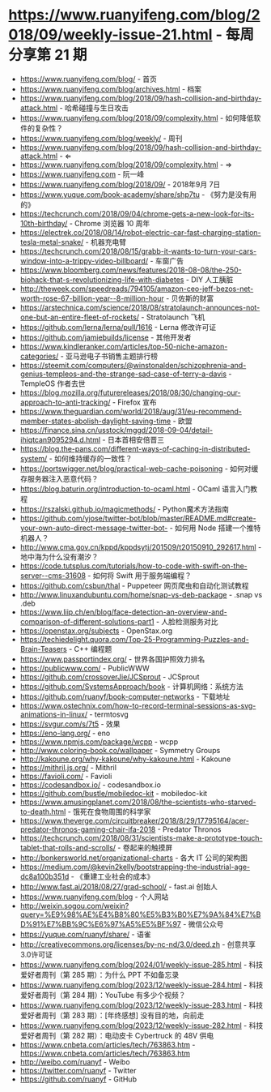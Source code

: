 # https://www.ruanyifeng.com/blog/2018/09/weekly-issue-21.html - 每周分享第 21 期

- https://www.ruanyifeng.com/blog/ - 首页
- https://www.ruanyifeng.com/blog/archives.html - 档案
- https://www.ruanyifeng.com/blog/2018/09/hash-collision-and-birthday-attack.html - 哈希碰撞与生日攻击
- https://www.ruanyifeng.com/blog/2018/09/complexity.html - 如何降低软件的复杂性？
- https://www.ruanyifeng.com/blog/weekly/ - 周刊
- https://www.ruanyifeng.com/blog/2018/09/hash-collision-and-birthday-attack.html - ⇐
- https://www.ruanyifeng.com/blog/2018/09/complexity.html - ⇒
- https://www.ruanyifeng.com - 阮一峰
- https://www.ruanyifeng.com/blog/2018/09/ - 2018年9月 7日
- https://www.yuque.com/book-academy/share/shp7tu - 《努力是没有用的》
- https://techcrunch.com/2018/09/04/chrome-gets-a-new-look-for-its-10th-birthday/ - Chrome 浏览器 10 周年
- https://electrek.co/2018/08/14/robot-electric-car-fast-charging-station-tesla-metal-snake/ - 机器充电臂
- https://techcrunch.com/2018/08/15/grabb-it-wants-to-turn-your-cars-window-into-a-trippy-video-billboard/ - 车窗广告
- https://www.bloomberg.com/news/features/2018-08-08/the-250-biohack-that-s-revolutionizing-life-with-diabetes - DIY 人工胰脏
- http://theweek.com/speedreads/794105/amazon-ceo-jeff-bezos-net-worth-rose-67-billion-year--8-million-hour - 贝佐斯的财富
- https://arstechnica.com/science/2018/08/stratolaunch-announces-not-one-but-an-entire-fleet-of-rockets/ - Stratolaunch 飞机
- https://github.com/lerna/lerna/pull/1616 - Lerna 修改许可证
- https://github.com/jamiebuilds/license - 其他开发者
- https://www.kindleranker.com/articles/top-50-niche-amazon-categories/ - 亚马逊电子书销售主题排行榜
- https://steemit.com/computers/@winstonalden/schizophrenia-and-genius-templeos-and-the-strange-sad-case-of-terry-a-davis - TempleOS 作者去世
- https://blog.mozilla.org/futurereleases/2018/08/30/changing-our-approach-to-anti-tracking/ - Firefox 宣布
- https://www.theguardian.com/world/2018/aug/31/eu-recommend-member-states-abolish-daylight-saving-time - 欧盟
- https://finance.sina.cn/usstock/mggd/2018-09-04/detail-ihiqtcan9095294.d.html - 日本首相安倍晋三
- https://blog.the-pans.com/different-ways-of-caching-in-distributed-system/ - 如何维持缓存的一致性？
- https://portswigger.net/blog/practical-web-cache-poisoning - 如何对缓存服务器注入恶意代码？
- https://blog.baturin.org/introduction-to-ocaml.html - OCaml 语言入门教程
- https://rszalski.github.io/magicmethods/ - Python魔术方法指南
- https://github.com/yjose/twitter-bot/blob/master/README.md#create-your-own-auto-direct-message-twitter-bot- - 如何用 Node 搭建一个推特机器人？
- http://www.cma.gov.cn/kppd/kppdsytj/201509/t20150910_292617.html - 地中海为什么没有潮汐？
- https://code.tutsplus.com/tutorials/how-to-code-with-swift-on-the-server--cms-31608 - 如何将 Swift 用于服务端编程？
- https://github.com/csbun/thal - Puppeteer 网页爬虫和自动化测试教程
- http://www.linuxandubuntu.com/home/snap-vs-deb-package - .snap vs .deb
- https://www.liip.ch/en/blog/face-detection-an-overview-and-comparison-of-different-solutions-part1 - 人脸检测服务对比
- https://openstax.org/subjects - OpenStax.org
- https://techiedelight.quora.com/Top-25-Programming-Puzzles-and-Brain-Teasers - C++ 编程题
- https://www.passportindex.org/ - 世界各国护照效力排名
- https://publicwww.com/ - PublicWWW
- https://github.com/crossoverJie/JCSprout - JCSprout
- https://github.com/SystemsApproach/book - 计算机网络：系统方法
- https://github.com/ruanyf/book-computer-networks - 下载地址
- https://www.ostechnix.com/how-to-record-terminal-sessions-as-svg-animations-in-linux/ - termtosvg
- https://svgur.com/s/7t5 - 效果
- https://eno-lang.org/ - eno
- https://www.npmjs.com/package/wcpp - wcpp
- http://www.coloring-book.co/wallpaper - Symmetry Groups
- http://kakoune.org/why-kakoune/why-kakoune.html - Kakoune
- https://mithril.js.org/ - Mithril
- https://favioli.com/ - Favioli
- https://codesandbox.io/ - codesandbox.io
- https://github.com/bustle/mobiledoc-kit - mobiledoc-kit
- https://www.amusingplanet.com/2018/08/the-scientists-who-starved-to-death.html - 饿死在食物周围的科学家
- https://www.theverge.com/circuitbreaker/2018/8/29/17795164/acer-predator-thronos-gaming-chair-ifa-2018 - Predator Thronos
- https://techcrunch.com/2018/08/31/scientists-make-a-prototype-touch-tablet-that-rolls-and-scrolls/ - 卷起来的触摸屏
- http://bonkersworld.net/organizational-charts - 各大 IT 公司的架构图
- https://medium.com/@kevin2kelly/bootstrapping-the-industrial-age-dc8a100b351d - 《重建工业社会的成本》
- http://www.fast.ai/2018/08/27/grad-school/ - fast.ai 创始人
- https://www.ruanyifeng.com/blog - 个人网站
- http://weixin.sogou.com/weixin?query=%E9%98%AE%E4%B8%80%E5%B3%B0%E7%9A%84%E7%BD%91%E7%BB%9C%E6%97%A5%E5%BF%97 - 微信公众号
- https://yuque.com/ruanyf/share/ - 语雀
- http://creativecommons.org/licenses/by-nc-nd/3.0/deed.zh - 创意共享3.0许可证
- https://www.ruanyifeng.com/blog/2024/01/weekly-issue-285.html - 科技爱好者周刊（第 285 期）：为什么 PPT 不如备忘录
- https://www.ruanyifeng.com/blog/2023/12/weekly-issue-284.html - 科技爱好者周刊（第 284 期）：YouTube 有多少个视频？
- https://www.ruanyifeng.com/blog/2023/12/weekly-issue-283.html - 科技爱好者周刊（第 283 期）：[年终感想] 没有目的地，向前走
- https://www.ruanyifeng.com/blog/2023/12/weekly-issue-282.html - 科技爱好者周刊（第 282 期）：电动皮卡 Cybertruck 的 48V 供电
- https://www.cnbeta.com/articles/tech/763863.htm - https://www.cnbeta.com/articles/tech/763863.htm
- http://weibo.com/ruanyf - Weibo
- https://twitter.com/ruanyf - Twitter
- https://github.com/ruanyf - GitHub